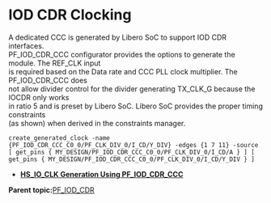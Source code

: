 # IOD CDR Clocking

A dedicated CCC is generated by Libero SoC to support IOD CDR interfaces.<br /> PF\_IOD\_CDR\_CCC configurator provides the options to generate the module. The REF\_CLK input<br /> is required based on the Data rate and CCC PLL clock multiplier. The PF\_IOD\_CDR\_CCC does<br /> not allow divider control for the divider generating TX\_CLK\_G because the IOCDR only works<br /> in ratio 5 and is preset by Libero SoC. Libero SoC provides the proper timing constraints<br /> \(as shown\) when derived in the constraints manager.

``` {#CODEBLOCK_D4Q_KGD_5BC}
create_generated_clock -name {PF_IOD_CDR_CCC_C0_0/PF_CLK_DIV_0/I_CD/Y_DIV} -edges {1 7 11} -source [ get_pins { MY_DESIGN/PF_IOD_CDR_CCC_C0_0/PF_CLK_DIV_0/I_CD/A } ] [ get_pins { MY_DESIGN/PF_IOD_CDR_CCC_C0_0/PF_CLK_DIV_0/I_CD/Y_DIV } ]
```

-   **[HS\_IO\_CLK Generation Using PF\_IOD\_CDR\_CCC](GUID-E299111A-950F-4984-9E69-25E8479D7D33.md)**  


**Parent topic:**[PF\_IOD\_CDR](GUID-8EA0853D-A9F3-4136-B6CC-7B515BF36957.md)


